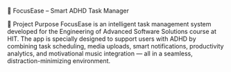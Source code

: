 🎯 FocusEase – Smart ADHD Task Manager

📌 Project Purpose
FocusEase is an intelligent task management system developed for the Engineering of Advanced Software Solutions course at HIT.
The app is specially designed to support users with ADHD by combining task scheduling, media uploads, smart notifications, productivity analytics, and motivational music integration — all in a seamless, distraction-minimizing environment.
